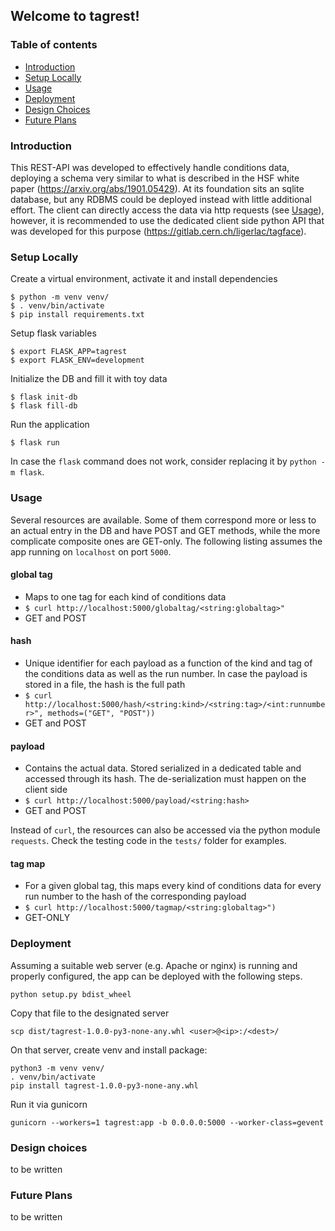 ## Welcome to tagrest!
### Table of contents
* [Introduction](#introduction)
* [Setup Locally](#setup)
* [Usage](#usage)
* [Deployment](#deployment)
* [Design Choices](#designchoices)
* [Future Plans](#futureplans)

### Introduction
This REST-API was developed to effectively handle conditions data, deploying
a schema very similar to what is described in the HSF white paper
(https://arxiv.org/abs/1901.05429). At its foundation sits an sqlite database,
but any RDBMS could be deployed instead with little additional effort.
The client can directly access the data via http requests
(see [Usage](#usage)), however, it is recommended to use the dedicated
client side python API that was developed for this purpose
(https://gitlab.cern.ch/ligerlac/tagface).

### Setup Locally
Create a virtual environment, activate it and install dependencies
```
$ python -m venv venv/
$ . venv/bin/activate
$ pip install requirements.txt
```
Setup flask variables
```
$ export FLASK_APP=tagrest
$ export FLASK_ENV=development
```
Initialize the DB and fill it with toy data
```
$ flask init-db
$ flask fill-db
```
Run the application
```
$ flask run
```
In case the ```flask``` command does not work, consider replacing it by
```python -m flask```. 


### Usage
Several resources are available. Some of them correspond more or
less to an actual entry in the DB and have POST and GET methods,
while the more complicate composite ones are GET-only. The
following listing assumes the app running on ```localhost```
on port ```5000```.

#### global tag
* Maps to one tag for each kind of conditions data
* ```$ curl http://localhost:5000/globaltag/<string:globaltag>"```
* GET and POST

#### hash
* Unique identifier for each payload as a function of the kind
and tag of the conditions data as well as the run number.
In case the payload is stored in a file, the hash is the full path
* ```$ curl http://localhost:5000/hash/<string:kind>/<string:tag>/<int:runnumber>", methods=("GET", "POST"))```
* GET and POST

#### payload
* Contains the actual data. Stored serialized in a dedicated
table and accessed through its hash. The de-serialization must
happen on the client side
* ```$ curl http://localhost:5000/payload/<string:hash>```
* GET and POST

Instead of ```curl```, the resources can also be accessed
via the python module ```requests```. Check the testing code
in the ```tests/``` folder for examples.


#### tag map
* For a given global tag, this maps every kind of conditions data
for every run number to the hash of the corresponding payload
* ```$ curl http://localhost:5000/tagmap/<string:globaltag>")```
* GET-ONLY

### Deployment
Assuming a suitable web server (e.g. Apache or nginx) is running
and properly configured, the app can be deployed with the
following steps.
```
python setup.py bdist_wheel
```
Copy that file to the designated server
```
scp dist/tagrest-1.0.0-py3-none-any.whl <user>@<ip>:/<dest>/
```
On that server, create venv and install package:
```
python3 -m venv venv/
. venv/bin/activate
pip install tagrest-1.0.0-py3-none-any.whl
```
Run it via gunicorn
```
gunicorn --workers=1 tagrest:app -b 0.0.0.0:5000 --worker-class=gevent
```

### Design choices
to be written

### Future Plans
to be written